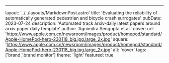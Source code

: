 ---layout: '../../layouts/MarkdownPost.astro'title: 'Evaluating the reliability of automatically generated pedestrian and bicycle crash surrogates'pubDate: 2023-07-24description: 'Automated track arxiv-daily latest papers around arxiv paper daily template'author: 'Agnimitra Sengupta et.al.'cover:    url: 'https://www.apple.com.cn/newsroom/images/product/homepod/standard/Apple-HomePod-hero-230118_big.jpg.large_2x.jpg'    square: 'https://www.apple.com.cn/newsroom/images/product/homepod/standard/Apple-HomePod-hero-230118_big.jpg.large_2x.jpg'    alt: 'cover'tags: ['brand','brand monitor']theme: 'light'featured: true